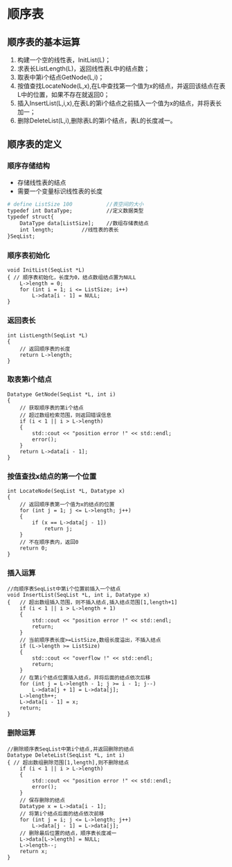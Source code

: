 # 顺序表

## 顺序表的基本运算

1. 构建一个空的线性表，InitList(L)；
2. 求表长ListLength(L)，返回线性表L中的结点数；
3. 取表中第i个结点GetNode(L,i)；
4. 按值查找LocateNode(L,x),在L中查找第一个值为x的结点，并返回该结点在表L中的位置，如果不存在就返回0；
5. 插入InsertList(L,i,x),在表L的第i个结点之前插入一个值为x的结点，并将表长加一；
6. 删除DeleteList(L,i),删除表L的第i个结点，表L的长度减一。

## 顺序表的定义

### 顺序存储结构

* 存储线性表的结点
* 需要一个变量标识线性表的长度

```apache
# define ListSize 100 			//表空间的大小
typedef int DataType;			//定义数据类型
typedef struct{
	DataType data[ListSize];	//数组存储表结点
	int length;			//线性表的表长
}SeqList;
```

### 顺序表初始化

```
void InitList(SeqList *L)
{ // 顺序表初始化，长度为0，结点数组结点置为NULL
    L->length = 0;
    for (int i = 1; i <= ListSize; i++)
        L->data[i - 1] = NULL;
}
```

### 返回表长

```
int ListLength(SeqList *L)
{
    // 返回顺序表的长度
    return L->length;
}
```

### 取表第i个结点

```
Datatype GetNode(SeqList *L, int i)
{
    // 获取顺序表的第i个结点
    // 超过数组检索范围，则返回错误信息
    if (i < 1 || i > L->length)
    {
        std::cout << "position error !" << std::endl;
        error();
    }
    return L->data[i - 1];
}
```

### 按值查找x结点的第一个位置

```
int LocateNode(SeqList *L, Datatype x)
{
    // 返回顺序表第一个值为x的结点的位置
    for (int j = 1; j <= L->length; j++)
    {
        if (x == L->data[j - 1])
            return j;
    }
    // 不在顺序表内，返回0
    return 0;
}
```

### 插入运算

```
//向顺序表SeqList中第i个位置前插入一个结点
void InsertList(SeqList *L, int i, Datatype x)
{   // 超出数组插入范围，则不插入结点,插入结点范围[1,length+1]
    if (i < 1 || i > L->length + 1)
    {
        std::cout << "position error !" << std::endl;
        return;
    }
    // 当前顺序表长度>=ListSize,数组长度溢出，不插入结点
    if (L->length >= ListSize)
    {
        std::cout << "overflow !" << std::endl;
        return;
    }
    // 在第i个结点位置插入结点，并将后面的结点依次后移
    for (int j = L->length - 1; j >= i - 1; j--)
        L->data[j + 1] = L->data[j];
    L->length++;
    L->data[i - 1] = x;
    return;
}
```

### 删除运算

```
//删除顺序表SeqList中第i个结点,并返回删除的结点
Datatype DeleteList(SeqList *L, int i)
{ // 超出数组删除范围[1,length],则不删除结点
    if (i < 1 || i > L->length)
    {
        std::cout << "position error !" << std::endl;
        error();
    }
    // 保存删除的结点
    Datatype x = L->data[i - 1];
    // 将第i个结点后面的结点依次前移
    for (int j = i; j <= L->length; j++)
        L->data[j - 1] = L->data[j];
    // 删除最后位置的结点，顺序表长度减一
    L->data[L->length] = NULL;
    L->length--;
    return x;
}
```
